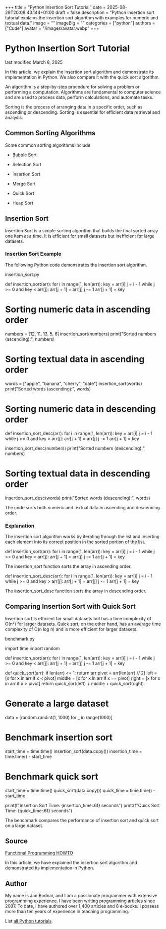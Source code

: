 +++
title = "Python Insertion Sort Tutorial"
date = 2025-08-29T20:08:43.144+01:00
draft = false
description = "Python insertion sort tutorial explains the insertion sort algorithm with examples for numeric and textual data."
image = ""
imageBig = ""
categories = ["python"]
authors = ["Cude"]
avatar = "/images/avatar.webp"
+++

# Python Insertion Sort Tutorial

last modified March 8, 2025

In this article, we explain the insertion sort algorithm and demonstrate its
implementation in Python. We also compare it with the quick sort algorithm.

An algorithm is a step-by-step procedure for solving a problem or
performing a computation. Algorithms are fundamental to computer science and
are used to process data, perform calculations, and automate tasks.

Sorting is the process of arranging data in a specific order, such
as ascending or descending. Sorting is essential for efficient data retrieval
and analysis.

## Common Sorting Algorithms

Some common sorting algorithms include:

- Bubble Sort

- Selection Sort

- Insertion Sort

- Merge Sort

- Quick Sort

- Heap Sort

## Insertion Sort

Insertion Sort is a simple sorting algorithm that builds the final
sorted array one item at a time. It is efficient for small datasets but
inefficient for large datasets.

### Insertion Sort Example

The following Python code demonstrates the insertion sort algorithm.

insertion_sort.py
  

def insertion_sort(arr):
    for i in range(1, len(arr)):
        key = arr[i]
        j = i - 1
        while j &gt;= 0 and key &lt; arr[j]:
            arr[j + 1] = arr[j]
            j -= 1
        arr[j + 1] = key

# Sorting numeric data in ascending order
numbers = [12, 11, 13, 5, 6]
insertion_sort(numbers)
print("Sorted numbers (ascending):", numbers)

# Sorting textual data in ascending order
words = ["apple", "banana", "cherry", "date"]
insertion_sort(words)
print("Sorted words (ascending):", words)

# Sorting numeric data in descending order
def insertion_sort_desc(arr):
    for i in range(1, len(arr)):
        key = arr[i]
        j = i - 1
        while j &gt;= 0 and key &gt; arr[j]:
            arr[j + 1] = arr[j]
            j -= 1
        arr[j + 1] = key

insertion_sort_desc(numbers)
print("Sorted numbers (descending):", numbers)

# Sorting textual data in descending order
insertion_sort_desc(words)
print("Sorted words (descending):", words)

The code sorts both numeric and textual data in ascending and descending order.

### Explanation

The insertion sort algorithm works by iterating through the list and inserting
each element into its correct position in the sorted portion of the list.

def insertion_sort(arr):
    for i in range(1, len(arr)):
        key = arr[i]
        j = i - 1
        while j &gt;= 0 and key &lt; arr[j]:
            arr[j + 1] = arr[j]
            j -= 1
        arr[j + 1] = key

The insertion_sort function sorts the array in ascending order.

def insertion_sort_desc(arr):
    for i in range(1, len(arr)):
        key = arr[i]
        j = i - 1
        while j &gt;= 0 and key &gt; arr[j]:
            arr[j + 1] = arr[j]
            j -= 1
        arr[j + 1] = key

The insertion_sort_desc function sorts the array in descending
order.

## Comparing Insertion Sort with Quick Sort

Insertion sort is efficient for small datasets but has a time complexity of
O(n²) for larger datasets. Quick sort, on the other hand, has an average time
complexity of O(n log n) and is more efficient for larger datasets.

benchmark.py
  

import time
import random

def insertion_sort(arr):
    for i in range(1, len(arr)):
        key = arr[i]
        j = i - 1
        while j &gt;= 0 and key &lt; arr[j]:
            arr[j + 1] = arr[j]
            j -= 1
        arr[j + 1] = key

def quick_sort(arr):
    if len(arr) &lt;= 1:
        return arr
    pivot = arr[len(arr) // 2]
    left = [x for x in arr if x &lt; pivot]
    middle = [x for x in arr if x == pivot]
    right = [x for x in arr if x &gt; pivot]
    return quick_sort(left) + middle + quick_sort(right)

# Generate a large dataset
data = [random.randint(1, 1000) for _ in range(1000)]

# Benchmark insertion sort
start_time = time.time()
insertion_sort(data.copy())
insertion_time = time.time() - start_time

# Benchmark quick sort
start_time = time.time()
quick_sort(data.copy())
quick_time = time.time() - start_time

print(f"Insertion Sort Time: {insertion_time:.6f} seconds")
print(f"Quick Sort Time: {quick_time:.6f} seconds")

The benchmark compares the performance of insertion sort and quick sort on a
large dataset.

## Source

[Functional Programming HOWTO](https://docs.python.org/3/howto/functional.html)

In this article, we have explained the insertion sort algorithm and demonstrated
its implementation in Python.

## Author

My name is Jan Bodnar, and I am a passionate programmer with extensive
programming experience. I have been writing programming articles since 2007.
To date, I have authored over 1,400 articles and 8 e-books. I possess more
than ten years of experience in teaching programming.

List [all Python tutorials](/python/).